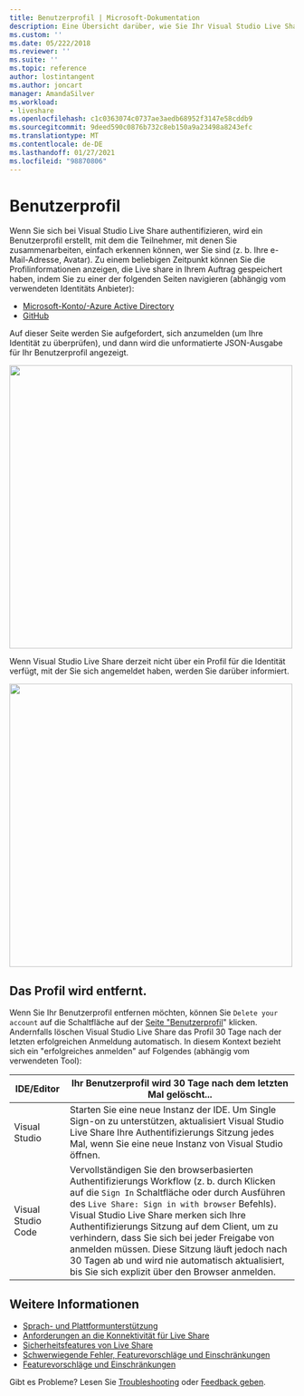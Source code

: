 ```yaml
---
title: Benutzerprofil | Microsoft-Dokumentation
description: Eine Übersicht darüber, wie Sie Ihr Visual Studio Live Share Benutzerprofil anzeigen und entfernen.
ms.custom: ''
ms.date: 05/222/2018
ms.reviewer: ''
ms.suite: ''
ms.topic: reference
author: lostintangent
ms.author: joncart
manager: AmandaSilver
ms.workload:
- liveshare
ms.openlocfilehash: c1c0363074c0737ae3aedb68952f3147e58cddb9
ms.sourcegitcommit: 9deed590c0876b732c8eb150a9a23498a8243efc
ms.translationtype: MT
ms.contentlocale: de-DE
ms.lasthandoff: 01/27/2021
ms.locfileid: "98870806"
---
```

<!--
Copyright &copy; Microsoft Corporation
All rights reserved.
Creative Commons Attribution 4.0 License (International): https://creativecommons.org/licenses/by/4.0/legalcode
-->

# <a name="user-profile"></a>Benutzerprofil

Wenn Sie sich bei Visual Studio Live Share authentifizieren, wird ein Benutzerprofil erstellt, mit dem die Teilnehmer, mit denen Sie zusammenarbeiten, einfach erkennen können, wer Sie sind (z. b. Ihre e-Mail-Adresse, Avatar). Zu einem beliebigen Zeitpunkt können Sie die Profilinformationen anzeigen, die Live share in Ihrem Auftrag gespeichert haben, indem Sie zu einer der folgenden Seiten navigieren (abhängig vom verwendeten Identitäts Anbieter):

- [Microsoft-Konto/-Azure Active Directory](https://prod.liveshare.vsengsaas.visualstudio.com/auth/identity/microsoft/viewprofile)
- [GitHub](https://prod.liveshare.vsengsaas.visualstudio.com/auth/identity/github/viewprofile)

Auf dieser Seite werden Sie aufgefordert, sich anzumelden (um Ihre Identität zu überprüfen), und dann wird die unformatierte JSON-Ausgabe für Ihr Benutzerprofil angezeigt.

<img width="500px" src="media/user-profile.png" />

Wenn Visual Studio Live Share derzeit nicht über ein Profil für die Identität verfügt, mit der Sie sich angemeldet haben, werden Sie darüber informiert.

<img width="500px" src="media/no-profile.png" />

## <a name="removing-your-profile"></a>Das Profil wird entfernt.

Wenn Sie Ihr Benutzerprofil entfernen möchten, können Sie `Delete your account` auf die Schaltfläche auf der [Seite "Benutzerprofil](#user-profile)" klicken. Andernfalls löschen Visual Studio Live Share das Profil 30 Tage nach der letzten erfolgreichen Anmeldung automatisch. In diesem Kontext bezieht sich ein "erfolgreiches anmelden" auf Folgendes (abhängig vom verwendeten Tool):

| IDE/Editor | Ihr Benutzerprofil wird 30 Tage nach dem letzten Mal gelöscht... |
|-|-|
| Visual Studio | Starten Sie eine neue Instanz der IDE. Um Single Sign-on zu unterstützen, aktualisiert Visual Studio Live Share Ihre Authentifizierungs Sitzung jedes Mal, wenn Sie eine neue Instanz von Visual Studio öffnen. |
| Visual Studio Code | Vervollständigen Sie den browserbasierten Authentifizierungs Workflow (z. b. durch Klicken auf die `Sign In` Schaltfläche oder durch Ausführen des `Live Share: Sign in with browser` Befehls). Visual Studio Live Share merken sich Ihre Authentifizierungs Sitzung auf dem Client, um zu verhindern, dass Sie sich bei jeder Freigabe von anmelden müssen. Diese Sitzung läuft jedoch nach 30 Tagen ab und wird nie automatisch aktualisiert, bis Sie sich explizit über den Browser anmelden. |

## <a name="see-also"></a>Weitere Informationen

- [Sprach- und Plattformunterstützung](reference/platform-support.md)
- [Anforderungen an die Konnektivität für Live Share](reference/connectivity.md)
- [Sicherheitsfeatures von Live Share](reference/security.md)
- [Schwerwiegende Fehler, Featurevorschläge und Einschränkungen](https://aka.ms/vsls-issues)
- [Featurevorschläge und Einschränkungen](https://aka.ms/vsls-feature-requests)

Gibt es Probleme? Lesen Sie [Troubleshooting](troubleshooting.md) oder [Feedback geben](support.md).
